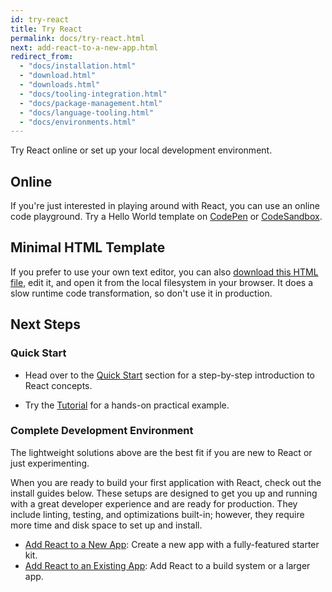```yaml
---
id: try-react
title: Try React
permalink: docs/try-react.html
next: add-react-to-a-new-app.html
redirect_from:
  - "docs/installation.html"
  - "download.html"
  - "downloads.html"
  - "docs/tooling-integration.html"
  - "docs/package-management.html"
  - "docs/language-tooling.html"
  - "docs/environments.html"
---
```


Try React online or set up your local development environment.

## Online

If you're just interested in playing around with React, you can use an online code playground. Try a Hello World template on [CodePen](codepen://hello-world) or [CodeSandbox](https://codesandbox.io/s/new).

## Minimal HTML Template

If you prefer to use your own text editor, you can also [download this HTML file](https://raw.githubusercontent.com/reactjs/reactjs.org/master/static/html/single-file-example.html), edit it, and open it from the local filesystem in your browser. It does a slow runtime code transformation, so don't use it in production.

## Next Steps

### Quick Start

- Head over to the [Quick Start](/docs/hello-world.html) section for a step-by-step introduction to React concepts.

- Try the [Tutorial](/tutorial/tutorial.html) for a hands-on practical example.

### Complete Development Environment

The lightweight solutions above are the best fit if you are new to React or just experimenting.

When you are ready to build your first application with React, check out the install guides below. These setups are designed to get you up and running with a great developer experience and are ready for production. They include linting, testing, and optimizations built-in; however, they require more time and disk space to set up and install.

- [Add React to a New App](/docs/add-react-to-a-new-app.html): Create a new app with a fully-featured starter kit.
- [Add React to an Existing App](/docs/add-react-to-an-existing-app.html): Add React to a build system or a larger app.